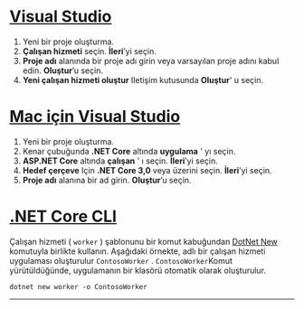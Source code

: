 # <a name="visual-studio"></a>[Visual Studio](#tab/visual-studio)

1. Yeni bir proje oluşturma.
1. **Çalışan hizmeti** seçin. **İleri**’yi seçin.
1. **Proje adı** alanında bir proje adı girin veya varsayılan proje adını kabul edin. **Oluştur**’u seçin.
1. **Yeni çalışan hizmeti oluştur** Iletişim kutusunda **Oluştur**' u seçin.

# <a name="visual-studio-for-mac"></a>[Mac için Visual Studio](#tab/visual-studio-mac)

1. Yeni bir proje oluşturma.
1. Kenar çubuğunda **.NET Core** altında **uygulama** ' yı seçin.
1. **ASP.NET Core** altında **çalışan** ' ı seçin. **İleri**’yi seçin.
1. **Hedef çerçeve** Için **.NET Core 3,0** veya üzerini seçin. **İleri**’yi seçin.
1. **Proje adı** alanına bir ad girin. **Oluştur**’u seçin.

# <a name="net-core-cli"></a>[.NET Core CLI](#tab/netcore-cli)

Çalışan hizmeti ( `worker` ) şablonunu bir komut kabuğundan [DotNet New](/dotnet/core/tools/dotnet-new) komutuyla birlikte kullanın. Aşağıdaki örnekte, adlı bir çalışan hizmeti uygulaması oluşturulur `ContosoWorker` . `ContosoWorker`Komut yürütüldüğünde, uygulamanın bir klasörü otomatik olarak oluşturulur.

```dotnetcli
dotnet new worker -o ContosoWorker
```

---
